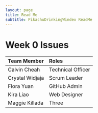 ```yaml
---
layout: page
title: Read Me
subtitle: PikachuDrinkingWindex ReadMe
---
```

# Week 0 Issues
| Team Member | Roles |
| :------ |:--- |
| Calvin Cheah | Technical Officer |
| Crystal Widjaja | Scrum Leader | 
| Flora Yuan | GitHub Admin |
| Kira Liao | Web Designer |
| Maggie Killada | Three |

